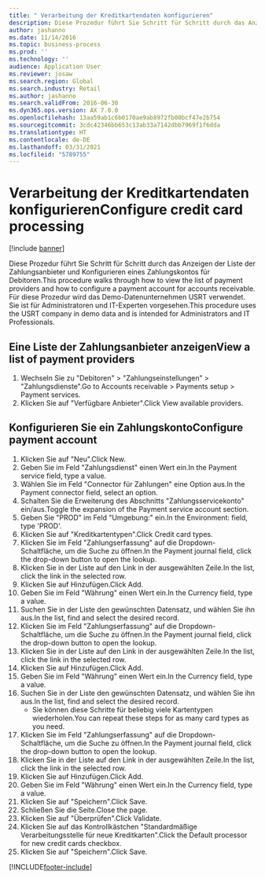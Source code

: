 ```yaml
---
title: " Verarbeitung der Kreditkartendaten konfigurieren"
description: Diese Prozedur führt Sie Schritt für Schritt durch das Anzeigen der Liste der Zahlungsanbieter und Konfigurieren eines Zahlungskontos für Debitoren.
author: jashanno
ms.date: 11/14/2016
ms.topic: business-process
ms.prod: ''
ms.technology: ''
audience: Application User
ms.reviewer: josaw
ms.search.region: Global
ms.search.industry: Retail
ms.author: jashanno
ms.search.validFrom: 2016-06-30
ms.dyn365.ops.version: AX 7.0.0
ms.openlocfilehash: 13aa59ab1c6b0170ae9ab8972fb00bcf47e2b754
ms.sourcegitcommit: 3cdc42346bb653c13ab33a7142dbb7969f1f6dda
ms.translationtype: HT
ms.contentlocale: de-DE
ms.lasthandoff: 03/31/2021
ms.locfileid: "5789755"
---
```

# <a name="configure-credit-card-processing"></a><span data-ttu-id="a18d3-103"> Verarbeitung der Kreditkartendaten konfigurieren</span><span class="sxs-lookup"><span data-stu-id="a18d3-103">Configure credit card processing</span></span>

[!include [banner](../includes/banner.md)]

<span data-ttu-id="a18d3-104">Diese Prozedur führt Sie Schritt für Schritt durch das Anzeigen der Liste der Zahlungsanbieter und Konfigurieren eines Zahlungskontos für Debitoren.</span><span class="sxs-lookup"><span data-stu-id="a18d3-104">This procedure walks through how to view the list of payment providers and how to configure a payment account for accounts receivable.</span></span> <span data-ttu-id="a18d3-105">Für diese Prozedur wird das Demo-Datenunternehmen USRT verwendet. Sie ist für Administratoren und IT-Experten vorgesehen.</span><span class="sxs-lookup"><span data-stu-id="a18d3-105">This procedure uses the USRT company in demo data and is intended for Administrators and IT Professionals.</span></span>


## <a name="view-a-list-of-payment-providers"></a><span data-ttu-id="a18d3-106">Eine Liste der Zahlungsanbieter anzeigen</span><span class="sxs-lookup"><span data-stu-id="a18d3-106">View a list of payment providers</span></span>
1. <span data-ttu-id="a18d3-107">Wechseln Sie zu "Debitoren" > "Zahlungseinstellungen" > "Zahlungsdienste".</span><span class="sxs-lookup"><span data-stu-id="a18d3-107">Go to Accounts receivable > Payments setup > Payment services.</span></span>
2. <span data-ttu-id="a18d3-108">Klicken Sie auf "Verfügbare Anbieter".</span><span class="sxs-lookup"><span data-stu-id="a18d3-108">Click View available providers.</span></span>

## <a name="configure-payment-account"></a><span data-ttu-id="a18d3-109">Konfigurieren Sie ein Zahlungskonto</span><span class="sxs-lookup"><span data-stu-id="a18d3-109">Configure payment account</span></span>
1. <span data-ttu-id="a18d3-110">Klicken Sie auf "Neu".</span><span class="sxs-lookup"><span data-stu-id="a18d3-110">Click New.</span></span>
2. <span data-ttu-id="a18d3-111">Geben Sie im Feld "Zahlungsdienst" einen Wert ein.</span><span class="sxs-lookup"><span data-stu-id="a18d3-111">In the Payment service field, type a value.</span></span>
3. <span data-ttu-id="a18d3-112">Wählen Sie im Feld "Connector für Zahlungen" eine Option aus.</span><span class="sxs-lookup"><span data-stu-id="a18d3-112">In the Payment connector field, select an option.</span></span>
4. <span data-ttu-id="a18d3-113">Schalten Sie die Erweiterung des Abschnitts "Zahlungsservicekonto" ein/aus.</span><span class="sxs-lookup"><span data-stu-id="a18d3-113">Toggle the expansion of the Payment service account section.</span></span>
5. <span data-ttu-id="a18d3-114">Geben Sie "PROD" im Feld "Umgebung:" ein.</span><span class="sxs-lookup"><span data-stu-id="a18d3-114">In the Environment: field, type 'PROD'.</span></span>
6. <span data-ttu-id="a18d3-115">Klicken Sie auf "Kreditkartentypen".</span><span class="sxs-lookup"><span data-stu-id="a18d3-115">Click Credit card types.</span></span>
7. <span data-ttu-id="a18d3-116">Klicken Sie im Feld "Zahlungserfassung" auf die Dropdown-Schaltfläche, um die Suche zu öffnen.</span><span class="sxs-lookup"><span data-stu-id="a18d3-116">In the Payment journal field, click the drop-down button to open the lookup.</span></span>
8. <span data-ttu-id="a18d3-117">Klicken Sie in der Liste auf den Link in der ausgewählten Zeile.</span><span class="sxs-lookup"><span data-stu-id="a18d3-117">In the list, click the link in the selected row.</span></span>
9. <span data-ttu-id="a18d3-118">Klicken Sie auf Hinzufügen.</span><span class="sxs-lookup"><span data-stu-id="a18d3-118">Click Add.</span></span>
10. <span data-ttu-id="a18d3-119">Geben Sie im Feld "Währung" einen Wert ein.</span><span class="sxs-lookup"><span data-stu-id="a18d3-119">In the Currency field, type a value.</span></span>
11. <span data-ttu-id="a18d3-120">Suchen Sie in der Liste den gewünschten Datensatz, und wählen Sie ihn aus.</span><span class="sxs-lookup"><span data-stu-id="a18d3-120">In the list, find and select the desired record.</span></span>
12. <span data-ttu-id="a18d3-121">Klicken Sie im Feld "Zahlungserfassung" auf die Dropdown-Schaltfläche, um die Suche zu öffnen.</span><span class="sxs-lookup"><span data-stu-id="a18d3-121">In the Payment journal field, click the drop-down button to open the lookup.</span></span>
13. <span data-ttu-id="a18d3-122">Klicken Sie in der Liste auf den Link in der ausgewählten Zeile.</span><span class="sxs-lookup"><span data-stu-id="a18d3-122">In the list, click the link in the selected row.</span></span>
14. <span data-ttu-id="a18d3-123">Klicken Sie auf Hinzufügen.</span><span class="sxs-lookup"><span data-stu-id="a18d3-123">Click Add.</span></span>
15. <span data-ttu-id="a18d3-124">Geben Sie im Feld "Währung" einen Wert ein.</span><span class="sxs-lookup"><span data-stu-id="a18d3-124">In the Currency field, type a value.</span></span>
16. <span data-ttu-id="a18d3-125">Suchen Sie in der Liste den gewünschten Datensatz, und wählen Sie ihn aus.</span><span class="sxs-lookup"><span data-stu-id="a18d3-125">In the list, find and select the desired record.</span></span>
    * <span data-ttu-id="a18d3-126">Sie können diese Schritte für beliebig viele Kartentypen wiederholen.</span><span class="sxs-lookup"><span data-stu-id="a18d3-126">You can repeat these steps for as many card types as you need.</span></span>  
17. <span data-ttu-id="a18d3-127">Klicken Sie im Feld "Zahlungserfassung" auf die Dropdown-Schaltfläche, um die Suche zu öffnen.</span><span class="sxs-lookup"><span data-stu-id="a18d3-127">In the Payment journal field, click the drop-down button to open the lookup.</span></span>
18. <span data-ttu-id="a18d3-128">Klicken Sie in der Liste auf den Link in der ausgewählten Zeile.</span><span class="sxs-lookup"><span data-stu-id="a18d3-128">In the list, click the link in the selected row.</span></span>
19. <span data-ttu-id="a18d3-129">Klicken Sie auf Hinzufügen.</span><span class="sxs-lookup"><span data-stu-id="a18d3-129">Click Add.</span></span>
20. <span data-ttu-id="a18d3-130">Geben Sie im Feld "Währung" einen Wert ein.</span><span class="sxs-lookup"><span data-stu-id="a18d3-130">In the Currency field, type a value.</span></span>
21. <span data-ttu-id="a18d3-131">Klicken Sie auf "Speichern".</span><span class="sxs-lookup"><span data-stu-id="a18d3-131">Click Save.</span></span>
22. <span data-ttu-id="a18d3-132">Schließen Sie die Seite.</span><span class="sxs-lookup"><span data-stu-id="a18d3-132">Close the page.</span></span>
23. <span data-ttu-id="a18d3-133">Klicken Sie auf "Überprüfen".</span><span class="sxs-lookup"><span data-stu-id="a18d3-133">Click Validate.</span></span>
24. <span data-ttu-id="a18d3-134">Klicken Sie auf das Kontrollkästchen "Standardmäßige Verarbeitungsstelle für neue Kreditkarten".</span><span class="sxs-lookup"><span data-stu-id="a18d3-134">Click the Default processor for new credit cards checkbox.</span></span>
25. <span data-ttu-id="a18d3-135">Klicken Sie auf "Speichern".</span><span class="sxs-lookup"><span data-stu-id="a18d3-135">Click Save.</span></span>



[!INCLUDE[footer-include](../../includes/footer-banner.md)]